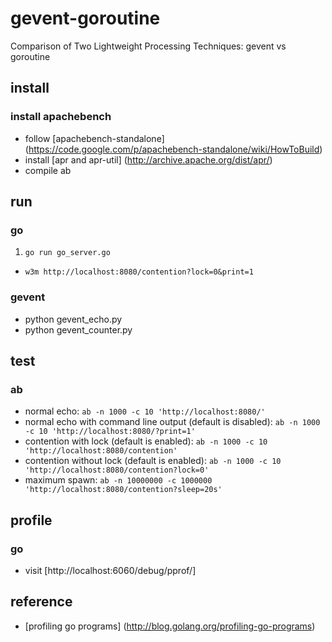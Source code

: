 # gevent-goroutine
Comparison of Two Lightweight Processing Techniques: gevent vs goroutine

## install
### install apachebench
* follow [apachebench-standalone] (https://code.google.com/p/apachebench-standalone/wiki/HowToBuild)
* install [apr and apr-util] (http://archive.apache.org/dist/apr/)
* compile ab

## run
### go
1. `go run go_server.go`
- `w3m http://localhost:8080/contention?lock=0&print=1`

### gevent
* python gevent_echo.py
* python gevent_counter.py
## test
### ab
* normal echo: `ab -n 1000 -c 10 'http://localhost:8080/'`
* normal echo with command line output (default is disabled): `ab -n 1000 -c 10 'http://localhost:8080/?print=1'`
* contention with lock (default is enabled): `ab -n 1000 -c 10 'http://localhost:8080/contention'`
* contention without lock (default is enabled): `ab -n 1000 -c 10 'http://localhost:8080/contention?lock=0'`
* maximum spawn: `ab -n 10000000 -c 1000000 'http://localhost:8080/contention?sleep=20s'`

## profile
### go
* visit [http://localhost:6060/debug/pprof/]

## reference
* [profiling go programs] (http://blog.golang.org/profiling-go-programs)
